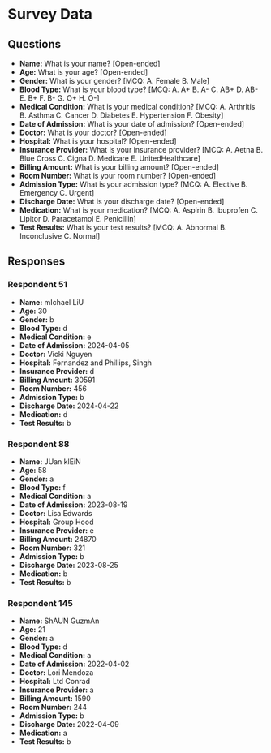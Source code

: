# Survey Data

## Questions

- **Name:** What is your name? [Open-ended]
- **Age:** What is your age? [Open-ended]
- **Gender:** What is your gender? [MCQ: A. Female B. Male]
- **Blood Type:** What is your blood type? [MCQ: A. A+ B. A- C. AB+ D. AB- E. B+ F. B- G. O+ H. O-]
- **Medical Condition:** What is your medical condition? [MCQ: A. Arthritis B. Asthma C. Cancer D. Diabetes E. Hypertension F. Obesity]
- **Date of Admission:** What is your date of admission? [Open-ended]
- **Doctor:** What is your doctor? [Open-ended]
- **Hospital:** What is your hospital? [Open-ended]
- **Insurance Provider:** What is your insurance provider? [MCQ: A. Aetna B. Blue Cross C. Cigna D. Medicare E. UnitedHealthcare]
- **Billing Amount:** What is your billing amount? [Open-ended]
- **Room Number:** What is your room number? [Open-ended]
- **Admission Type:** What is your admission type? [MCQ: A. Elective B. Emergency C. Urgent]
- **Discharge Date:** What is your discharge date? [Open-ended]
- **Medication:** What is your medication? [MCQ: A. Aspirin B. Ibuprofen C. Lipitor D. Paracetamol E. Penicillin]
- **Test Results:** What is your test results? [MCQ: A. Abnormal B. Inconclusive C. Normal]

## Responses

### Respondent 51

- **Name:** mIchael LiU
- **Age:** 30
- **Gender:** b
- **Blood Type:** d
- **Medical Condition:** e
- **Date of Admission:** 2024-04-05
- **Doctor:** Vicki Nguyen
- **Hospital:** Fernandez and Phillips, Singh
- **Insurance Provider:** d
- **Billing Amount:** 30591
- **Room Number:** 456
- **Admission Type:** b
- **Discharge Date:** 2024-04-22
- **Medication:** d
- **Test Results:** b

### Respondent 88

- **Name:** JUan klEiN
- **Age:** 58
- **Gender:** a
- **Blood Type:** f
- **Medical Condition:** a
- **Date of Admission:** 2023-08-19
- **Doctor:** Lisa Edwards
- **Hospital:** Group Hood
- **Insurance Provider:** e
- **Billing Amount:** 24870
- **Room Number:** 321
- **Admission Type:** b
- **Discharge Date:** 2023-08-25
- **Medication:** b
- **Test Results:** b

### Respondent 145

- **Name:** ShAUN GuzmAn
- **Age:** 21
- **Gender:** a
- **Blood Type:** d
- **Medical Condition:** a
- **Date of Admission:** 2022-04-02
- **Doctor:** Lori Mendoza
- **Hospital:** Ltd Conrad
- **Insurance Provider:** a
- **Billing Amount:** 1590
- **Room Number:** 244
- **Admission Type:** b
- **Discharge Date:** 2022-04-09
- **Medication:** a
- **Test Results:** b

